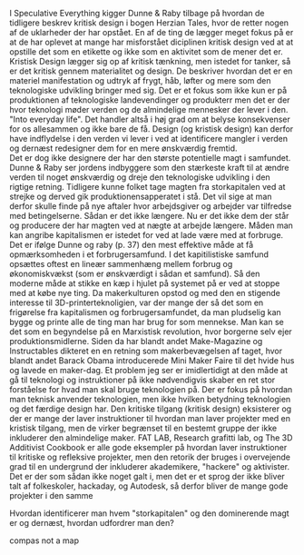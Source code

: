 I Speculative Everything kigger Dunne & Raby tilbage på hvordan de tidligere beskrev kritisk design i bogen Herzian Tales, hvor de retter nogen af de uklarheder der har opstået. En af de ting de lægger meget fokus på er at de har oplevet at mange har misforstået diciplinen kritisk design ved at at opstille det som en etikette og ikke som en aktivitet som de mener det er. Kristisk Design lægger sig op af kritisk tænkning, men istedet for tanker, så er det kritisk gennem materialitet og design. De beskriver hvordan det er en materiel manifestation og udtryk af frygt, håb, løfter og mere som den teknologiske udvikling bringer med sig. Det er et fokus som ikke kun er på produktionen af teknologiske landevendinger og produkterr men det er der hvor teknologi møder verden og de almindelige mennesker der lever i den. "Into everyday life". Det handler altså i høj grad om at belyse konsekvenser for os allesammen og ikke bare de få. Design (og kristisk design) kan derfor have indflydelse i den verden vi lever i ved at identificere mangler i verden og dernæst redesigner dem for en mere ønskværdig fremtid.  
Det er dog ikke designere der har den største potentielle magt i samfundet. Dunne & Raby ser jordens indbyggere som den stærkeste kraft til at ændre verden til noget ønskværdig og dreje den teknologiske udvikling i den rigtige retning. Tidligere kunne folket tage magten fra storkapitalen ved at strejke og derved gik produktionensapperatet i stå. Det vil sige at man derfor skulle finde på nye aftaler hvor arbejdsgiver og arbejder var tilfredse med betingelserne. Sådan er det ikke længere. Nu er det ikke dem der står og producere der har magten ved at nægte at arbejde længere. Måden man kan angribe kapitalismen er istedet for ved at lade være med at forbruge. Det er ifølge Dunne og raby (p. 37) den mest effektive måde at få opmærksomheden i et forbrugersamfund. I det kapitilistiske samfund opsættes oftest en lineær sammenhæng mellem forbrug og økonomiskvækst (som er ønskværdigt i sådan et samfund). Så den moderne måde at stikke en kæp i hjulet på systemet på er ved at stoppe med at købe nye ting.
Da makerkulturen opstod og med den en stigende interesse til 3D-printerteknoligien, var der mange der så det som en frigørelse fra kapitalismen og forbrugersamfundet, da man pludselig kan bygge og printe alle de ting man har brug for som mennekse. Man kan se det som en begyndelse på en Marxistisk revolution, hvor borgerne selv ejer produktionsmidlerne. Siden da har blandt andet Make-Magazine og Instructables dikteret en en retning som makerbevægelsen af taget, hvor blandt andet Barack Obama introducerede Mini Maker Faire til det hvide hus og lavede en maker-dag.
Et problem jeg ser er imidlertidigt at den måde at gå til teknologi og instruktioner på ikke nødvendigvis skaber en ret stor forståelse for hvad man skal bruge teknologien på. Der er fokus på hvordan man teknisk anvender teknologien, men ikke hvilken betydning teknologien og det færdige design har.
Den kritiske tilgang (kritisk design) eksisterer og der er mange der laver instruktioner til hvordan man laver projekter med en kristisk tilgang, men de virker begrænset til en bestemt gruppe der ikke inkluderer den almindelige maker. FAT LAB, Research grafitti lab, og The 3D Additivist Cookbook er alle gode eksempler på hvordan laver instruktioner til kritiske og refleksive projekter, men den retorik der bruges i overvejende grad til en undergrund der inkluderer akademikere, "hackere" og aktivister. Det er der som sådan ikke noget galt i, men det er et sprog der ikke bliver talt af folkeskoler, hackaday, og Autodesk, så derfor bliver de mange gode projekter i den samme


Hvordan identificerer man hvem "storkapitalen" og den dominerende magt er og dernæst, hvordan udfordrer man den?

compas not a map

